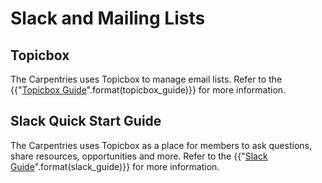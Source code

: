 # Slack and Mailing Lists

## Topicbox

The Carpentries uses Topicbox to manage email lists. Refer to the {{"[Topicbox Guide]({})".format(topicbox_guide)}} for more information.


## Slack Quick Start Guide

The Carpentries uses Topicbox as a place for members to ask questions, share resources, opportunities and more. Refer to the {{"[Slack Guide]({})".format(slack_guide)}} for more information.